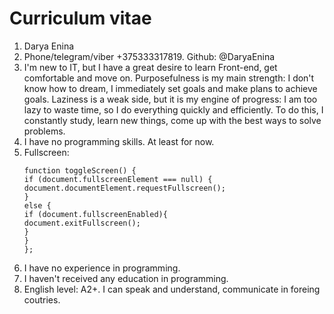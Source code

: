 # **Curriculum vitae**

1. Darya Enina
2. Phone/telegram/viber +375333317819. Github: @DaryaEnina
3. I'm new to IT, but I have a great desire to learn Front-end, get comfortable and move on. Purposefulness is my main strength: I don't know how to dream, I immediately set goals and make plans to achieve goals. Laziness is a weak side, but it is my engine of progress: I am too lazy to waste time, so I do everything quickly and efficiently. To do this, I constantly study, learn new things, come up with the best ways to solve problems.
4. I have no programming skills. At least for now.
5. Fullscreen:
   ```document.querySelector('.fullscreen').addEventListener('click', toggleScreen);
   function toggleScreen() {
   if (document.fullscreenElement === null) {
   document.documentElement.requestFullscreen();
   }
   else {
   if (document.fullscreenEnabled){
   document.exitFullscreen();
   }
   }
   };
   ```
6. I have no experience in programming.
7. I haven't received any education in programming.
8. English level: A2+. I can speak and understand, communicate in foreing coutries.
